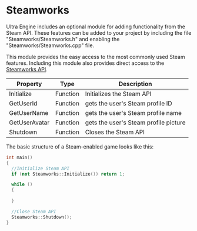 # Steamworks

Ultra Engine includes an optional module for adding functionality from the Steam API. These features can be added to your project by including the file "Steamworks/Steamworks.h" and enabling the "Steamworks/Steamworks.cpp" file.

This module provides the easy access to the most commonly used Steam features. Including this module also provides direct access to the [Steamworks API](https://partner.steamgames.com/doc/api).

| Property | Type | Description |
|---|---|---|
| Initialize | Function | Initializes the Steam API |
| GetUserId | Function | gets the user's Steam profile ID |
| GetUserName | Function | gets the user's Steam profile name |
| GetUserAvatar | Function | gets the user's Steam profile picture |
| Shutdown | Function | Closes the Steam API |

The basic structure of a Steam-enabled game looks like this:
```c++
int main()
{
  //Initialize Steam API
  if (not Steamworks::Initialize()) return 1;

  while ()
  {
    
  }

  //Close Steam API
  Steamworks::Shutdown();  
}
```
